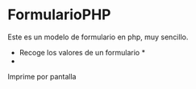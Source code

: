 # FormularioPHP
Este es un modelo de formulario en php, muy sencillo.
* Recoge los valores de un formulario *
* 
Imprime por pantalla
